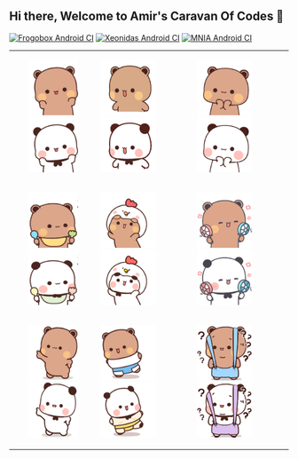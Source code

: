 ## Hi there, Welcome to Amir's Caravan Of Codes 👋
[![Frogobox Android CI](https://github.com/frogobox/frogo-piano-tiles/actions/workflows/andoid-ci.yml/badge.svg)](https://github.com/frogobox/frogo-piano-tiles/actions/workflows/andoid-ci.yml)
[![Xeonidas Android CI](https://github.com/caravancodes/xeonidas-piano-tiles/actions/workflows/andoid-ci.yml/badge.svg)](https://github.com/caravancodes/xeonidas-piano-tiles/actions/workflows/andoid-ci.yml)
[![MNIA Android CI](https://github.com/caravancodes/mnia-piano-tiles/actions/workflows/andoid-ci.yml/badge.svg)](https://github.com/caravancodes/mnia-piano-tiles/actions/workflows/andoid-ci.yml)

  
  <table align="center">
    <tr>
      <td>  
          <p align="center">
            <img width="90px" height="100px" src="https://raw.githubusercontent.com/amirisback/amirisback/master/docs/image/bear-panda/bear-chick.gif">
            <img width="90px" height="100px" src="https://raw.githubusercontent.com/amirisback/amirisback/master/docs/image/bear-panda/panda-chick.gif">
        </p>
      </td>
      <td>
        <p>
          <img width="100px" height="100px" src="https://raw.githubusercontent.com/amirisback/amirisback/master/docs/image/bear-panda/bear-blink.gif">
          <img width="100px" height="100px" src="https://raw.githubusercontent.com/amirisback/amirisback/master/docs/image/bear-panda/panda-blink.gif">
        </p>
      </td>
      <td>
        <p>
          <img width="100px" height="100px" src="https://raw.githubusercontent.com/amirisback/amirisback/master/docs/image/bear-panda/bear-blink-2.gif">
          <img width="100px" height="100px" src="https://raw.githubusercontent.com/amirisback/amirisback/master/docs/image/bear-panda/panda-blink-2.gif">
        </p>
      </td>
  </tr>
      <tr>
      <td>  
          <p align="center">
            <img width="90px" height="100px" src="https://raw.githubusercontent.com/amirisback/amirisback/master/docs/image/bear-panda/bear-bayi-kelaparan-01.gif">
            <img width="90px" height="100px" src="https://raw.githubusercontent.com/amirisback/amirisback/master/docs/image/bear-panda/panda-bayi-kelaparan-01.gif">
        </p>
      </td>
      <td>
        <p>
          <img width="100px" height="100px" src="https://raw.githubusercontent.com/amirisback/amirisback/master/docs/image/bear-panda/bear-chicken.gif">
          <img width="100px" height="100px" src="https://raw.githubusercontent.com/amirisback/amirisback/master/docs/image/bear-panda/panda-chicken.gif">
        </p>
      </td>
      <td>
        <p>
          <img width="100px" height="100px" src="https://raw.githubusercontent.com/amirisback/amirisback/master/docs/image/bear-panda/bear-fan.gif">
          <img width="100px" height="100px" src="https://raw.githubusercontent.com/amirisback/amirisback/master/docs/image/bear-panda/panda-fan.gif">
        </p>
      </td>
  </tr>
        <tr>
      <td>  
          <p align="center">
            <img width="90px" height="100px" src="https://raw.githubusercontent.com/amirisback/amirisback/master/docs/image/bear-panda/bear-funny-dancing.gif">
            <img width="90px" height="100px" src="https://raw.githubusercontent.com/amirisback/amirisback/master/docs/image/bear-panda/panda-funny-dancing.gif">
        </p>
      </td>
      <td>
        <p>
          <img width="100px" height="100px" src="https://raw.githubusercontent.com/amirisback/amirisback/master/docs/image/bear-panda/bear-dancing.gif">
          <img width="100px" height="100px" src="https://raw.githubusercontent.com/amirisback/amirisback/master/docs/image/bear-panda/panda-dancing.gif">
        </p>
      </td>
      <td>
        <p>
          <img width="100px" height="100px" src="https://raw.githubusercontent.com/amirisback/amirisback/master/docs/image/bear-panda/bear-bajunya-ga-bener.gif">
          <img width="100px" height="100px" src="https://raw.githubusercontent.com/amirisback/amirisback/master/docs/image/bear-panda/panda-bajunya-ga-bener.gif">
        </p>
      </td>
  </tr>
</table>



<!--

**Here are some ideas to get you started:**

🙋‍♀️ A short introduction - what is your organization all about?
🌈 Contribution guidelines - how can the community get involved?
👩‍💻 Useful resources - where can the community find your docs? Is there anything else the community should know?
🍿 Fun facts - what does your team eat for breakfast?
🧙 Remember, you can do mighty things with the power of [Markdown](https://docs.github.com/github/writing-on-github/getting-started-with-writing-and-formatting-on-github/basic-writing-and-formatting-syntax)
-->
